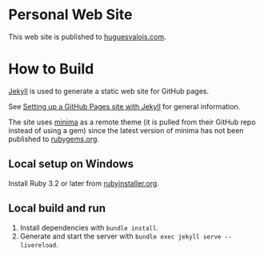 # Personal Web Site
This web site is published to [huguesvalois.com](https://huguesvalois.com).

# How to Build
[Jekyll](https://jekyllrb.com/) is used to generate a static web site for GitHub pages.

See [Setting up a GitHub Pages site with Jekyll](https://docs.github.com/en/pages/setting-up-a-github-pages-site-with-jekyll) for general information.

The site uses [minima](https://github.com/jekyll/minima) as a remote theme (it is pulled from their GitHub repo instead of using a gem) since the latest version of minima has not been published to [rubygems.org](https://rubygems.org/).

## Local setup on Windows
Install Ruby 3.2 or later from [rubyinstaller.org](https://rubyinstaller.org/).

## Local build and run
1. Install dependencies with `bundle install`.
1. Generate and start the server with `bundle exec jekyll serve --livereload`.
